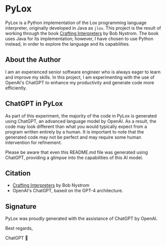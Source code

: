 # PyLox

PyLox is a Python implementation of the Lox programming language interpreter, originally developed in Java as `jlox`. This project is the result of working through the book [Crafting Interpreters](https://craftinginterpreters.com/) by Bob Nystrom. The book uses Java for its implementation; however, I have chosen to use Python instead, in order to explore the language and its capabilities.

## About the Author

I am an experienced senior software engineer who is always eager to learn and improve my skills. In this project, I am experimenting with the use of OpenAI's ChatGPT to enhance my productivity and generate code more efficiently.

## ChatGPT in PyLox

As part of this experiment, the majority of the code in PyLox is generated using ChatGPT, an advanced language model by OpenAI. As a result, the code may look different than what you would typically expect from a program written entirely by a human. It is important to note that the generated code may not be perfect and may require some human intervention for refinement.

Please be aware that even this README.md file was generated using ChatGPT, providing a glimpse into the capabilities of this AI model.

## Citation

- [Crafting Interpreters](https://craftinginterpreters.com/) by Bob Nystrom
- OpenAI's ChatGPT, based on the GPT-4 architecture.

## Signature

PyLox was proudly generated with the assistance of ChatGPT by OpenAI.

Best regards,

ChatGPT 🤖
